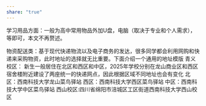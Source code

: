 ```yaml
---
share: "true"
---
```


学习用品方面：一般为高中常用物品外加U盘，电脑（取决于专业和个人需求），等即可，本文不再赘述。

物资配送类：基于现代快递物流以及电子商务的发达，很多同学都会利用网购和快递来采购物资，此时地址的选择就无比重要。下面介绍一个通用的地址模版
青义校区：
新生一般居住在北区和西区和中区，2025年学校分别在龙山商业区和西区宿舍楼附近建设了两座统一的快递网点，因此根据区域不同地址也会有变化
北区：西南科技大学龙山菜鸟驿站
西区：西南科技大学西区菜鸟驿站
中区：西南科技大学中区菜鸟驿站
西山校区:四川省绵阳市涪城区工区街道西南科技大学西山校区

